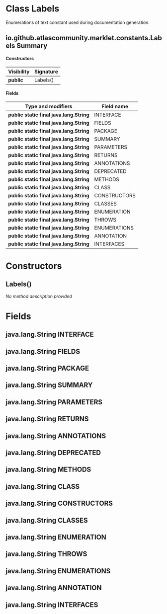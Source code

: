 Class Labels
============
Enumerations of text constant used during documentation generation.

io.github.atlascommunity.marklet.constants.Labels Summary
-------
#### Constructors
| Visibility | Signature |
| ---------- | --------- |
| **public** | Labels()  |
#### Fields
| Type and modifiers                       | Field name   |
| ---------------------------------------- | ------------ |
| **public static final java.lang.String** | INTERFACE    |
| **public static final java.lang.String** | FIELDS       |
| **public static final java.lang.String** | PACKAGE      |
| **public static final java.lang.String** | SUMMARY      |
| **public static final java.lang.String** | PARAMETERS   |
| **public static final java.lang.String** | RETURNS      |
| **public static final java.lang.String** | ANNOTATIONS  |
| **public static final java.lang.String** | DEPRECATED   |
| **public static final java.lang.String** | METHODS      |
| **public static final java.lang.String** | CLASS        |
| **public static final java.lang.String** | CONSTRUCTORS |
| **public static final java.lang.String** | CLASSES      |
| **public static final java.lang.String** | ENUMERATION  |
| **public static final java.lang.String** | THROWS       |
| **public static final java.lang.String** | ENUMERATIONS |
| **public static final java.lang.String** | ANNOTATION   |
| **public static final java.lang.String** | INTERFACES   |

Constructors
============
Labels()
--------
*No method description provided*



Fields
======
java.lang.String INTERFACE
--------------------------

java.lang.String FIELDS
-----------------------

java.lang.String PACKAGE
------------------------

java.lang.String SUMMARY
------------------------

java.lang.String PARAMETERS
---------------------------

java.lang.String RETURNS
------------------------

java.lang.String ANNOTATIONS
----------------------------

java.lang.String DEPRECATED
---------------------------

java.lang.String METHODS
------------------------

java.lang.String CLASS
----------------------

java.lang.String CONSTRUCTORS
-----------------------------

java.lang.String CLASSES
------------------------

java.lang.String ENUMERATION
----------------------------

java.lang.String THROWS
-----------------------

java.lang.String ENUMERATIONS
-----------------------------

java.lang.String ANNOTATION
---------------------------

java.lang.String INTERFACES
---------------------------


